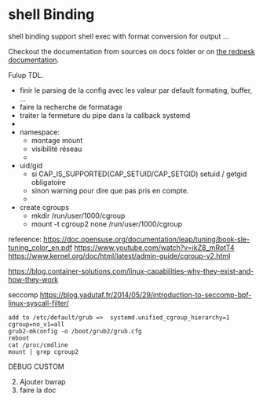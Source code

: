 # shell Binding

shell binding support shell exec with format conversion for output ...

Checkout the documentation from sources on docs folder or on [the redpesk documentation](http://docs.redpesk.bzh/docs/en/master/apis-services/shellexec/shell_binding_doc.html).




Fulup TDL.

- finir le parsing de la config avec les valeur par default formating, buffer, ...
- faire la recherche de formatage
- traiter la fermeture du pipe dans la callback systemd
-
- namespace:
    - montage mount
    - visibilité réseau
    -
- uid/gid
    - si CAP_IS_SUPPORTED(CAP_SETUID/CAP_SETGID) setuid / getgid obligatoire
    - sinon warning pour dire que pas pris en compte.
    -
- create cgroups
    - mkdir /run/user/1000/cgroup
    - mount -t cgroup2 none /run/user/1000/cgroup

reference:
    https://doc.opensuse.org/documentation/leap/tuning/book-sle-tuning_color_en.pdf
    https://www.youtube.com/watch?v=ikZ8_mRotT4
    https://www.kernel.org/doc/html/latest/admin-guide/cgroup-v2.html

https://blog.container-solutions.com/linux-capabilities-why-they-exist-and-how-they-work

seccomp
    https://blog.yadutaf.fr/2014/05/29/introduction-to-seccomp-bpf-linux-syscall-filter/

    add to /etc/default/grub =>  systemd.unified_cgroup_hierarchy=1 cgroup=no_v1=all
    grub2-mkconfig -o /boot/grub2/grub.cfg
    reboot
    cat /proc/cmdline
    mount | grep cgroup2


DEBUG CUSTOM

2) Ajouter bwrap
3) faire la doc